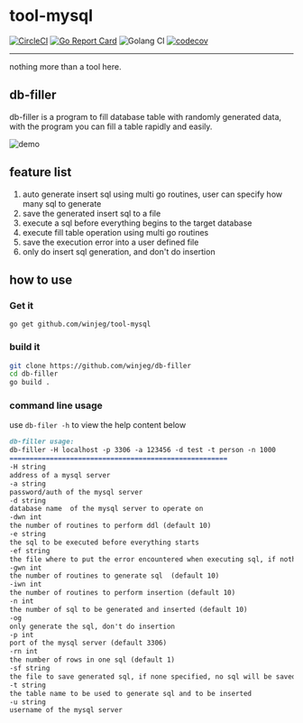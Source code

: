 # tool-mysql

[![CircleCI](https://circleci.com/gh/winjeg/tool-mysql/tree/main.svg?style=svg)](https://circleci.com/gh/winjeg/tool-mysql/?branch=main)
[![Go Report Card](https://goreportcard.com/badge/github.com/winjeg/tool-mysql)](https://goreportcard.com/report/github.com/winjeg/tool-mysql)
![Golang CI](https://golangci.com/badges/github.com/winjeg/tool-mysql.svg)
[![codecov](https://codecov.io/gh/winjeg/tool-mysql/branch/master/graph/badge.svg)](https://codecov.io/gh/winjeg/tool-mysql)

---
nothing more than a tool here.

## db-filler

db-filler is a program to fill database table with randomly generated data,
with the program you can fill a table rapidly and easily.

![demo](https://user-images.githubusercontent.com/7270177/55327676-2e121580-54bd-11e9-8def-9a5c23f73f16.gif)

## feature list
1. auto generate insert sql using multi go routines, user can specify how many sql to generate
2. save the generated insert sql to a file
3. execute a sql before everything begins to the target database
4. execute fill table operation using multi go routines
5. save the execution error into a user defined file
6. only do insert sql generation, and don't do insertion

## how to use

### Get it
```
go get github.com/winjeg/tool-mysql
```

### build it
```bash
git clone https://github.com/winjeg/db-filler
cd db-filler
go build .
```

### command line usage
use `db-filer -h` to view the help content below

```markdown
db-filler usage:
db-filler -H localhost -p 3306 -a 123456 -d test -t person -n 1000
======================================================
-H string
address of a mysql server
-a string
password/auth of the mysql server
-d string
database name  of the mysql server to operate on
-dwn int
the number of routines to perform ddl (default 10)
-e string
the sql to be executed before everything starts
-ef string
the file where to put the error encountered when executing sql, if nothing specified, the error will be only in stdout
-gwn int
the number of routines to generate sql  (default 10)
-iwn int
the number of routines to perform insertion (default 10)
-n int
the number of sql to be generated and inserted (default 10)
-og
only generate the sql, don't do insertion
-p int
port of the mysql server (default 3306)
-rn int
the number of rows in one sql (default 1)
-sf string
the file to save generated sql, if none specified, no sql will be saved
-t string
the table name to be used to generate sql and to be inserted
-u string
username of the mysql server
```
